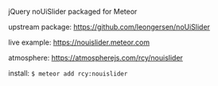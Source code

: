 jQuery noUiSlider packaged for Meteor

upstream package: https://github.com/leongersen/noUiSlider

live example: https://nouislider.meteor.com

atmosphere: https://atmospherejs.com/rcy/nouislider

install: `$ meteor add rcy:nouislider`
 